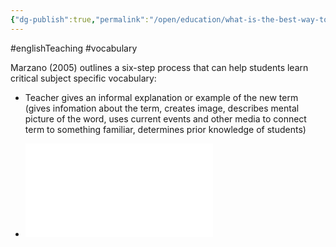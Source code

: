 ```yaml
---
{"dg-publish":true,"permalink":"/open/education/what-is-the-best-way-to-teach-vocabulary/"}
---
```


#englishTeaching #vocabulary

Marzano (2005) outlines a six-step process that can help students learn critical subject specific vocabulary:

- Teacher gives an informal explanation or example of the new term (gives infomation about the term, creates image, describes mental picture of the word, uses current events and other media to connect term to something familiar, determines prior knowledge of students)

- ![Freyer_Model_Vocabulary_01.pdf](www.garyhollingsbee/digigarden/assets/Freyer_Model_Vocabulary_01_1630046651172_0.pdf)
